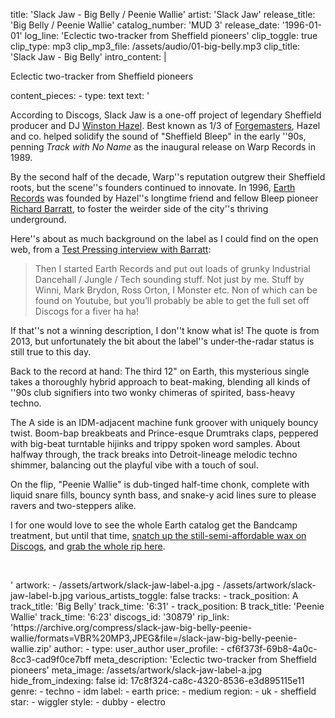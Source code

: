 title: 'Slack Jaw - Big Belly / Peenie Wallie'
artist: 'Slack Jaw'
release_title: 'Big Belly / Peenie Wallie'
catalog_number: 'MUD 3'
release_date: '1996-01-01'
log_line: 'Eclectic two-tracker from Sheffield pioneers'
clip_toggle: true
clip_type: mp3
clip_mp3_file: /assets/audio/01-big-belly.mp3
clip_title: 'Slack Jaw - Big Belly'
intro_content: |
  <p>Eclectic two-tracker from Sheffield pioneers<br>
  </p>
content_pieces:
  -
    type: text
    text: '<p>According to Discogs, Slack Jaw is a one-off project of legendary Sheffield producer and DJ <a href="https://www.discogs.com/artist/67842-Winston-Hazel" target="_blank">Winston Hazel</a>. Best known as 1/3 of <a href="https://www.discogs.com/artist/2913-Forgemasters" target="_blank">Forgemasters</a>, Hazel and co. helped solidify the sound of "Sheffield Bleep" in the early ''90s, penning <i>Track with No Name&nbsp;</i>as the inaugural release on Warp Records in 1989.&nbsp;</p><p>By the second half of the decade, Warp''s reputation outgrew their Sheffield roots, but the scene''s founders continued to innovate. In 1996, <a href="https://www.discogs.com/label/6851-Earth-Records" target="_blank">Earth Records</a> was founded by Hazel''s longtime friend and fellow Bleep pioneer <a href="https://www.discogs.com/artist/490679-Richard-Barratt" target="_blank">Richard Barratt</a>, to foster the weirder side of the city''s thriving underground.&nbsp;</p><p>Here''s about as much background on the label as I could find on the open web, from a <a href="http://testpressing.org/2013/08/20-questions-richard-barratt-parrot-crooked-man/" target="_blank">Test Pressing interview with Barratt</a>:</p><blockquote><p>Then I started Earth Records and put out loads of grunky Industrial Dancehall / Jungle / Tech sounding stuff. Not just by me. Stuff by Winni, Mark Brydon, Ross Orton, I Monster etc. Non of which can be found on Youtube, but you’ll probably be able to get the full set off Discogs for a fiver ha ha!</p></blockquote><p>If that''s not a winning description, I don''t know what is! The quote is from 2013, but unfortunately the bit about the label''s under-the-radar status is still true to this day.&nbsp;</p><p>Back to the record at hand: The third 12" on Earth, this mysterious single takes a thoroughly hybrid approach to beat-making, blending all kinds of ''90s club signifiers into two wonky chimeras of spirited, bass-heavy techno.&nbsp;<br></p><p>The A side is an IDM-adjacent machine funk groover with uniquely bouncy twist.&nbsp;Boom-bap breakbeats and Prince-esque Drumtraks claps, peppered with big-beat turntable hijinks and trippy spoken word samples. About halfway through, the track breaks into Detroit-lineage melodic techno shimmer, balancing out the playful vibe with a touch of soul.&nbsp;<br></p><p>On the flip, "Peenie Wallie" is dub-tinged half-time chonk, complete with liquid snare fills, bouncy synth bass, and snake-y acid lines sure to please ravers and two-steppers alike.&nbsp;</p><p>I for one would love to see the whole Earth catalog get the Bandcamp treatment, but until that time, <a href="https://www.discogs.com/sell/release/30879" target="_blank">snatch up the still-semi-affordable wax on Discogs</a>, and <a href="https://archive.org/compress/slack-jaw-big-belly-peenie-wallie/formats=VBR%20MP3,JPEG&amp;file=/slack-jaw-big-belly-peenie-wallie.zip" target="_blank">grab the whole rip here</a>.&nbsp;</p><p><br></p>'
artwork:
  - /assets/artwork/slack-jaw-label-a.jpg
  - /assets/artwork/slack-jaw-label-b.jpg
various_artists_toggle: false
tracks:
  -
    track_position: A
    track_title: 'Big Belly'
    track_time: '6:31'
  -
    track_position: B
    track_title: 'Peenie Wallie'
    track_time: '6:23'
discogs_id: '30879'
rip_link: 'https://archive.org/compress/slack-jaw-big-belly-peenie-wallie/formats=VBR%20MP3,JPEG&file=/slack-jaw-big-belly-peenie-wallie.zip'
author:
  -
    type: user_author
    user_profile:
      - cf6f373f-69b8-4a0c-8cc3-cad9f0ce7bff
meta_description: 'Eclectic two-tracker from Sheffield pioneers'
meta_image: /assets/artwork/slack-jaw-label-a.jpg
hide_from_indexing: false
id: 17c8f324-ca8c-4320-8536-e3d895115e11
genre:
  - techno
  - idm
label:
  - earth
price:
  - medium
region:
  - uk
  - sheffield
star:
  - wiggler
style:
  - dubby
  - electro
